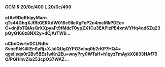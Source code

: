 #### GCM R 20/0c/400 L 20/0c/400
**otAe9DoKhipyMarn**<br/>**qTs44GhqXJfRtGERXdW019c9IleKgFeP2o4meMkPDEo=**<br/>**C+dnjfoTQiAsQrXXpyaFt9fMdcT0ypZX1Cu3EAPIzPE4xmVYHq4qdSZq23pQyQ166z8NX2y+dCjArTW9...**<br/><br/>
**uCbcQwrtvDCLNdtv**<br/>**SvnePkK4lIEnSyRj+XJaIQUgQYPG3eloq0b2rKP7HQ4=**<br/>**qgeIIsqs0r2Bv5BEs1wKn2Eu+wnyPry0WTaH+h1qyzTmAykXCiI33HAf79O/PGHihvZlo253cpO37WAZ...**